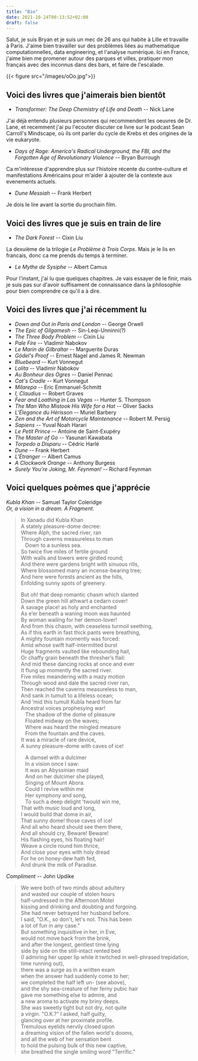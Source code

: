 ```yaml
---
title: "Bio"
date: 2021-10-24T00:13:52+02:00
draft: false
---
```


Salut, je suis Bryan et je suis un mec de 26 ans qui habite à Lille et travaille à Paris.  J'aime bien travailler sur des problèmes liées au mathematique computationnelles, data engineering, et l'analyse numérique.  Ici en France, j'aime bien me promener autour des parques et villes, pratiquer mon français avec des inconnus dans des bars, et faire de l'escalade.

{{< figure src="/images/oOo.jpg">}}

## Voici des livres que j'aimerais bien bientôt 
* *Transformer: The Deep Chemistry of Life and Death* -- Nick Lane

J'ai déjà entendu plusieurs personnes qui recommendent les oeuvres de Dr. Lane, et recemment j'ai pu l'ecouter discuter ce livre sur le podcast Sean Carroll's Mindscape, où ils ont parler du cycle de Krebs et des origines de la vie eukaryote.

* *Days of Rage: America's Radical Underground, the FBI, and the Forgotten Age of Revolutionary Violence* -- Bryan Burrough

Ca m'intèresse d'apprendre plus sur l'histoire récente du contre-culture et manifestations Américains pour m'aider à ajouter de la contexte aux evenements actuels.

* *Dune Messiah* -- Frank Herbert

Je dois le lire avant la sortie du prochain film.

## Voici des livres que je suis en train de lire
* *The Dark Forest* -- Cixin Liu

La dexuième de la trilogie *Le Problème à Trois Corps*.  Mais je le lis en francais, donc ca me prends du temps à terminer.

* *Le Mythe de Sysiphe* -- Albert Camus

Pour l'instant, j'ai lu que quelques chapitres.  Je vais essayer de le finir, mais je suis pas sur d'avoir suffisament de connaissance dans la philosophie pour bien comprendre ce qu'il a à dire.

## Voici des livres que j'ai récemment lu
* *Down and Out in Paris and London* -- George Orwell
* *The Epic of Gilgamesh* -- Sin-Leqi-Unninni(?)
* *The Three Body Problem* -- Cixin Liu
* *Pale Fire* -- Vladimir Nabokov
* *Le Marin de Gilbraltar* -- Marguerite Duras
* *Gödel's Proof* -- Ernest Nagel and James R. Newman
* *Bluebeard* -- Kurt Vonnegut
* *Lolita* -- Vladimir Nabokov
* *Au Bonheur des Ogres* -- Daniel Pennac
* *Cat's Cradle* -- Kurt Vonnegut 
* *Milarepa* -- Eric Emmanuel-Schmitt
* *I, Claudius* -- Robert Graves
* *Fear and Loathing in Las Vegas* -- Hunter S. Thompson
* *The Man Who Mistook His Wife for a Hat* -- Oliver Sacks
* *L'Élegance du Hérisson* -- Muriel Barbery
* *Zen and the Art of Motorcycle Maintenance* -- Robert M. Persig
* *Sapiens* -- Yuval Noah Harari
* *Le Petit Prince* -- Antoine de Saint-Exupéry
* *The Master of Go* -- Yasunari Kawabata
* *Torpedo a Disparu* -- Cédric Harlé
* *Dune* -- Frank Herbert 
* *L'Étranger* -- Albert Camus
* *A Clockwork Orange* -- Anthony Burgess
* *Surely You’re Joking, Mr. Feynman!* -- Richard Feynman

## Voici quelques poèmes que j'apprécie

*Kubla Khan* -- Samuel Taylor Coleridge  
   *Or, a vision in a dream.  A Fragment.*

>In Xanadu did Kubla Khan  
>A stately pleasure-dome decree:  
>Where Alph, the sacred river, ran  
>Through caverns measureless to man  
>&nbsp;&nbsp;&nbsp;Down to a sunless sea.  
>So twice five miles of fertile ground  
>With walls and towers were girdled round;  
>And there were gardens bright with sinuous rills,  
>Where blossomed many an incense-bearing tree;  
>And here were forests ancient as the hills,  
>Enfolding sunny spots of greenery.  
>  
>But oh! that deep romantic chasm which slanted  
>Down the green hill athwart a cedarn cover!  
>A savage place! as holy and enchanted  
>As e’er beneath a waning moon was haunted  
>By woman wailing for her demon-lover!  
>And from this chasm, with ceaseless turmoil seething,  
>As if this earth in fast thick pants were breathing,  
>A mighty fountain momently was forced:  
>Amid whose swift half-intermitted burst  
>Huge fragments vaulted like rebounding hail,  
>Or chaffy grain beneath the thresher’s flail:  
>And mid these dancing rocks at once and ever  
>It flung up momently the sacred river.  
>Five miles meandering with a mazy motion  
>Through wood and dale the sacred river ran,  
>Then reached the caverns measureless to man,  
>And sank in tumult to a lifeless ocean;  
>And ’mid this tumult Kubla heard from far  
>Ancestral voices prophesying war!  
>&nbsp;&nbsp;&nbsp;The shadow of the dome of pleasure  
>&nbsp;&nbsp;&nbsp;Floated midway on the waves;  
>&nbsp;&nbsp;&nbsp;Where was heard the mingled measure  
>&nbsp;&nbsp;&nbsp;From the fountain and the caves.  
>It was a miracle of rare device,  
>A sunny pleasure-dome with caves of ice!  
>  
>&nbsp;&nbsp;&nbsp;A damsel with a dulcimer  
>&nbsp;&nbsp;&nbsp;In a vision once I saw:  
>&nbsp;&nbsp;&nbsp;It was an Abyssinian maid  
>&nbsp;&nbsp;&nbsp;And on her dulcimer she played,  
>&nbsp;&nbsp;&nbsp;Singing of Mount Abora.  
>&nbsp;&nbsp;&nbsp;Could I revive within me  
>&nbsp;&nbsp;&nbsp;Her symphony and song,  
>&nbsp;&nbsp;&nbsp;To such a deep delight ’twould win me,  
>That with music loud and long,  
>I would build that dome in air,  
>That sunny dome! those caves of ice!  
>And all who heard should see them there,  
>And all should cry, Beware! Beware!  
>His flashing eyes, his floating hair!  
>Weave a circle round him thrice,  
>And close your eyes with holy dread  
>For he on honey-dew hath fed,  
>And drunk the milk of Paradise.  

*Compliment* -- John Updike

>We were both of two minds about adultery  
>and wasted our couple of stolen hours  
>half-undressed in the Afternoon Motel  
>kissing and drinking and doubting and forgoing.  
>She had never betrayed her husband before.  
>I said, "O.K., so don't, let's not.  This has been   
>a lot of fun in any case."  
>But something inquisitive in her, in Eve,  
>would not move back from the brink,  
>and after the longest, gentlest time lying  
>side by side on the still-intact rented bed  
>(I admiring her upper lip while it twitched in well-phrased trepidation, time running out),  
>there was a surge as in a written exam  
>when the answer had suddenly come to her;  
>we completed the half left un- (see above),  
>and the shy sea-creature of her ferny pubic hair  
>gave me something else to admire, and  
>a new aroma to activate my briny deeps.  
>She was sweetly tight but not dry, not quite   
>a virgin.  "O.K.?" I asked, half guilty,  
>glancing over at her proximate profile.  
>Tremulous eyelids nervily closed upon  
>a dreaming vision of the fallen world's dooms,  
>and all the web of her sensation bent  
>to hold the pulsing bulk of this new captive,  
>she breathed the single smiling word "Terrific."  



